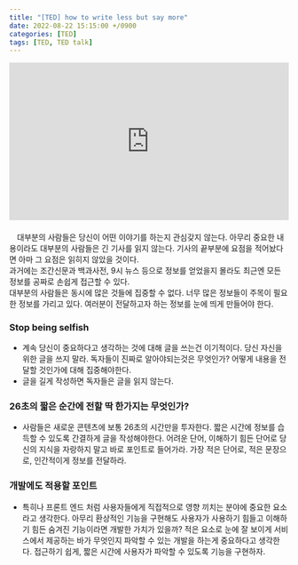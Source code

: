 ```yaml
---
title: "[TED] how to write less but say more"
date: 2022-08-22 15:15:00 +/0900
categories: [TED]
tags: [TED, TED talk]
---
```


<style>
    p{
        text-indent : 1em;
        margin-top : 20px;
        margin-bottom : 20px;
    }
    .container {
        position: relative;
        padding-bottom: 56.25%; /* 16:9 */
        height: 0;
    }
    .container iframe {
        position: absolute;
        top: 0;
        left: 0;
        width: 100%;
        height: 100%;
    }
</style>

<div class="container">
<iframe width="560" height="315" src="https://www.youtube.com/embed/v6BmurUpiN0" title="YouTube video player" frameborder="0" allow="accelerometer; autoplay; clipboard-write; encrypted-media; gyroscope; picture-in-picture" allowfullscreen></iframe>
</div>

<p>
    대부분의 사람들은 당신이 어떤 이야기를 하는지 관심갖지 않는다. 아무리 중요한 내용이라도 대부분의 사람들은 긴 기사를 읽지 않는다. 기사의 끝부분에 요점을 적어놨다면 아마 그 요점은 읽히지 않았을 것이다.<br/>
    과거에는 조간신문과 백과사전, 9시 뉴스 등으로 정보를 얻었을지 몰라도 최근엔 모든 정보를 공짜로 손쉽게 접근할 수 있다.<br/>
    대부분의 사람들은 동시에 많은 것들에 집중할 수 없다. 너무 많은 정보들이 주목이 필요한 정보를 가리고 있다. 여러분이 전달하고자 하는 정보를 눈에 띄게 만들어야 한다.
</p>

### Stop being selfish

- 계속 당신이 중요하다고 생각하는 것에 대해 글을 쓰는건 이기적이다. 당신 자신을 위한 글을 쓰지 말라. 독자들이 진짜로 알아야되는것은 무엇인가? 어떻게 내용을 전달할 것인가에 대해 집중해야한다.
- 글을 길게 작성하면 독자들은 글을 읽지 않는다.

### 26초의 짧은 순간에 전할 딱 한가지는 무엇인가?

- 사람들은 새로운 콘텐츠에 보통 26초의 시간만을 투자한다. 짧은 시간에 정보를 습득할 수 있도록 간결하게 글을 작성해야한다. 어려운 단어, 이해하기 힘든 단어로 당신의 지식을 자랑하지 말고 바로 포인트로 들어가라. 가장 적은 단어로, 적은 문장으로, 인간적이게 정보를 전달하라.

### 개발에도 적용할 포인트

- 특히나 프론트 엔드 처럼 사용자들에게 직접적으로 영향 끼치는 분야에 중요한 요소라고 생각한다. 아무리 환상적인 기능을 구현해도 사용자가 사용하기 힘들고 이해하기 힘든 숨겨진 기능이라면 개발한 가치가 있을까? 적은 요소로 눈에 잘 보이게 서비스에서 제공하는 바가 무엇인지 파악할 수 있는 개발을 하는게 중요하다고 생각한다. 접근하기 쉽게, 짧은 시간에 사용자가 파악할 수 있도록 기능을 구현하자.

